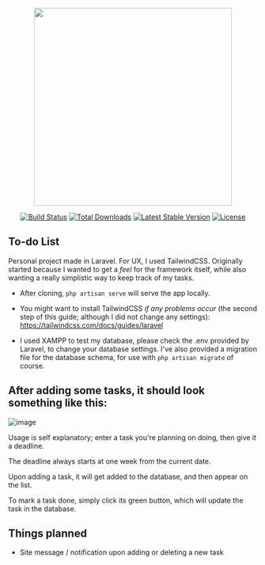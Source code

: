 <p align="center"><a href="https://laravel.com" target="_blank"><img src="https://raw.githubusercontent.com/laravel/art/master/logo-lockup/5%20SVG/2%20CMYK/1%20Full%20Color/laravel-logolockup-cmyk-red.svg" width="400"></a></p>

<p align="center">
<a href="https://travis-ci.org/laravel/framework"><img src="https://travis-ci.org/laravel/framework.svg" alt="Build Status"></a>
<a href="https://packagist.org/packages/laravel/framework"><img src="https://img.shields.io/packagist/dt/laravel/framework" alt="Total Downloads"></a>
<a href="https://packagist.org/packages/laravel/framework"><img src="https://img.shields.io/packagist/v/laravel/framework" alt="Latest Stable Version"></a>
<a href="https://packagist.org/packages/laravel/framework"><img src="https://img.shields.io/packagist/l/laravel/framework" alt="License"></a>
</p>

## To-do List

Personal project made in Laravel. For UX, I used TailwindCSS.
Originally started because I wanted to get a *feel* for the framework itself, while also wanting a really simplistic way to keep track of my tasks.

- After cloning, ``php artisan serve`` will serve the app locally.

- You might want to install TailwindCSS *if any problems occur* (the second step of this guide; although I did not change any settings):
https://tailwindcss.com/docs/guides/laravel

- I used XAMPP to test my database, please check the .env provided by Laravel, to change your database settings.
I've also provided a migration file for the database schema, for use with ``php artisan migrate`` of course.

## After adding some tasks, it should look something like this:

![image](https://user-images.githubusercontent.com/80174357/157541366-23fc9e38-8e9f-41fe-b45b-8062e54dc960.png)

Usage is self explanatory; enter a task you're planning on doing, then give it a deadline. 

The deadline always starts at one week from the current date.

Upon adding a task, it will get added to the database, and then appear on the list. 

To mark a task done, simply click its green button, which will update the task in the database.

## Things planned
- Site message / notification upon adding or deleting a new task
